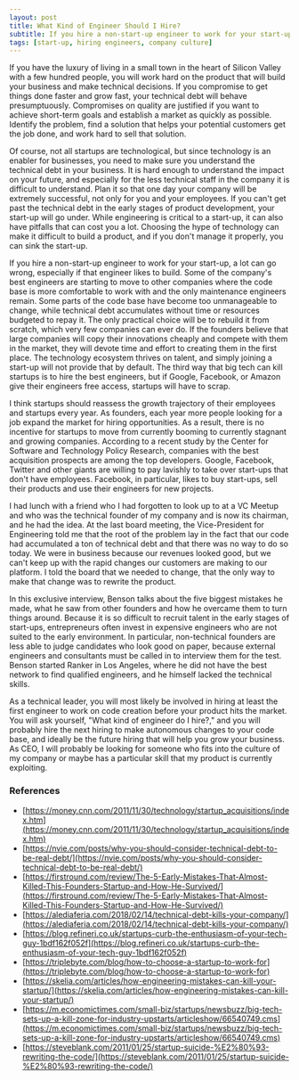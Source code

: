 ```yaml
---
layout: post
title: What Kind of Engineer Should I Hire?
subtitle: If you hire a non-start-up engineer to work for your start-up, a lot can go wrong.
tags: [start-up, hiring engineers, company culture]
---
```


If you have the luxury of living in a small town in the heart of Silicon Valley with a few hundred people, you will work hard on the product that will build your business and make technical decisions. If you compromise to get things done faster and grow fast, your technical debt will behave presumptuously. Compromises on quality are justified if you want to achieve short-term goals and establish a market as quickly as possible. 
Identify the problem, find a solution that helps your potential customers get the job done, and work hard to sell that solution.

Of course, not all startups are technological, but since technology is an enabler for businesses, you need to make sure you understand the technical debt in your business. It is hard enough to understand the impact on your future, and especially for the less technical staff in the company it is difficult to understand. Plan it so that one day your company will be extremely successful, not only for you and your employees. If you can't get past the technical debt in the early stages of product development, your start-up will go under. While engineering is critical to a start-up, it can also have pitfalls that can cost you a lot. Choosing the hype of technology can make it difficult to build a product, and if you don't manage it properly, you can sink the start-up. 

If you hire a non-start-up engineer to work for your start-up, a lot can go wrong, especially if that engineer likes to build. Some of the company's best engineers are starting to move to other companies where the code base is more comfortable to work with and the only maintenance engineers remain. Some parts of the code base have become too unmanageable to change, while technical debt accumulates without time or resources budgeted to repay it.  The only practical choice will be to rebuild it from scratch, which very few companies can ever do. If the founders believe that large companies will copy their innovations cheaply and compete with them in the market, they will devote time and effort to creating them in the first place. The technology ecosystem thrives on talent, and simply joining a start-up will not provide that by default. The third way that big tech can kill startups is to hire the best engineers, but if Google, Facebook, or Amazon give their engineers free access, startups will have to scrap. 

I think startups should reassess the growth trajectory of their employees and startups every year. As founders, each year more people looking for a job expand the market for hiring opportunities. As a result, there is no incentive for startups to move from currently booming to currently stagnant and growing companies. According to a recent study by the Center for Software and Technology Policy Research, companies with the best acquisition prospects are among the top developers.  Google, Facebook, Twitter and other giants are willing to pay lavishly to take over start-ups that don't have employees. Facebook, in particular, likes to buy start-ups, sell their products and use their engineers for new projects.

I had lunch with a friend who I had forgotten to look up to at a VC Meetup and who was the technical founder of my company and is now its chairman, and he had the idea. At the last board meeting, the Vice-President for Engineering told me that the root of the problem lay in the fact that our code had accumulated a ton of technical debt and that there was no way to do so today. We were in business because our revenues looked good, but we can't keep up with the rapid changes our customers are making to our platform. I told the board that we needed to change, that the only way to make that change was to rewrite the product. 

In this exclusive interview, Benson talks about the five biggest mistakes he made, what he saw from other founders and how he overcame them to turn things around. Because it is so difficult to recruit talent in the early stages of start-ups, entrepreneurs often invest in expensive engineers who are not suited to the early environment. In particular, non-technical founders are less able to judge candidates who look good on paper, because external engineers and consultants must be called in to interview them for the test.  Benson started Ranker in Los Angeles, where he did not have the best network to find qualified engineers, and he himself lacked the technical skills.

As a technical leader, you will most likely be involved in hiring at least the first engineer to work on code creation before your product hits the market. You will ask yourself, "What kind of engineer do I hire?," and you will probably hire the next hiring to make autonomous changes to your code base, and ideally be the future hiring that will help you grow your business. As CEO, I will probably be looking for someone who fits into the culture of my company or maybe has a particular skill that my product is currently exploiting. 

### References

* [https://money.cnn.com/2011/11/30/technology/startup_acquisitions/index.htm](https://money.cnn.com/2011/11/30/technology/startup_acquisitions/index.htm)
* [https://nvie.com/posts/why-you-should-consider-technical-debt-to-be-real-debt/](https://nvie.com/posts/why-you-should-consider-technical-debt-to-be-real-debt/)
* [https://firstround.com/review/The-5-Early-Mistakes-That-Almost-Killed-This-Founders-Startup-and-How-He-Survived/](https://firstround.com/review/The-5-Early-Mistakes-That-Almost-Killed-This-Founders-Startup-and-How-He-Survived/)
* [https://alediaferia.com/2018/02/14/technical-debt-kills-your-company/](https://alediaferia.com/2018/02/14/technical-debt-kills-your-company/)
* [https://blog.refineri.co.uk/startups-curb-the-enthusiasm-of-your-tech-guy-1bdf162f052f](https://blog.refineri.co.uk/startups-curb-the-enthusiasm-of-your-tech-guy-1bdf162f052f)
* [https://triplebyte.com/blog/how-to-choose-a-startup-to-work-for](https://triplebyte.com/blog/how-to-choose-a-startup-to-work-for)
* [https://skelia.com/articles/how-engineering-mistakes-can-kill-your-startup/](https://skelia.com/articles/how-engineering-mistakes-can-kill-your-startup/)
* [https://m.economictimes.com/small-biz/startups/newsbuzz/big-tech-sets-up-a-kill-zone-for-industry-upstarts/articleshow/66540749.cms](https://m.economictimes.com/small-biz/startups/newsbuzz/big-tech-sets-up-a-kill-zone-for-industry-upstarts/articleshow/66540749.cms)
* [https://steveblank.com/2011/01/25/startup-suicide-%E2%80%93-rewriting-the-code/](https://steveblank.com/2011/01/25/startup-suicide-%E2%80%93-rewriting-the-code/)